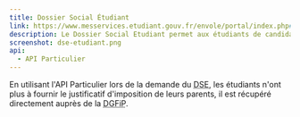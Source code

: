 ```yaml
---
title: Dossier Social Étudiant
link: https://www.messervices.etudiant.gouv.fr/envole/portal/index.php#
description: Le Dossier Social Etudiant permet aux étudiants de candidater aux bourses et aux logements sociaux
screenshot: dse-etudiant.png
api:
  - API Particulier
---
```

En utilisant l'API Particulier lors de la demande du <abbr title="Dossier Social Étudiant">DSE</abbr>, les étudiants n'ont plus à fournir le justificatif d'imposition de leurs parents, il est récupéré directement auprès de la <abbr title="Direction Générale des Finances Publiques">DGFiP</abbr>.
